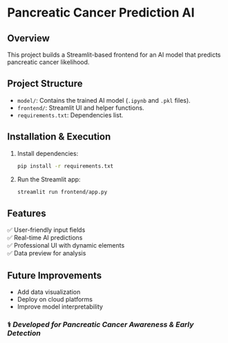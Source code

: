 # Pancreatic Cancer Prediction AI

## Overview
This project builds a Streamlit-based frontend for an AI model that predicts pancreatic cancer likelihood.

## Project Structure
- `model/`: Contains the trained AI model (`.ipynb` and `.pkl` files).
- `frontend/`: Streamlit UI and helper functions.
- `requirements.txt`: Dependencies list.

## Installation & Execution
1. Install dependencies:
   ```sh
   pip install -r requirements.txt
   ```
2. Run the Streamlit app:
   ```sh
   streamlit run frontend/app.py
   ```

## Features
✅ User-friendly input fields  
✅ Real-time AI predictions  
✅ Professional UI with dynamic elements  
✅ Data preview for analysis

## Future Improvements
- Add data visualization
- Deploy on cloud platforms
- Improve model interpretability

### ⚕️ *Developed for Pancreatic Cancer Awareness & Early Detection*
